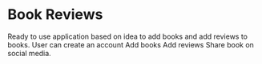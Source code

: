 # Book Reviews
Ready to use application based on idea to add books and add reviews to books. 
User can create an account
Add books 
Add reviews
Share book on social media.

